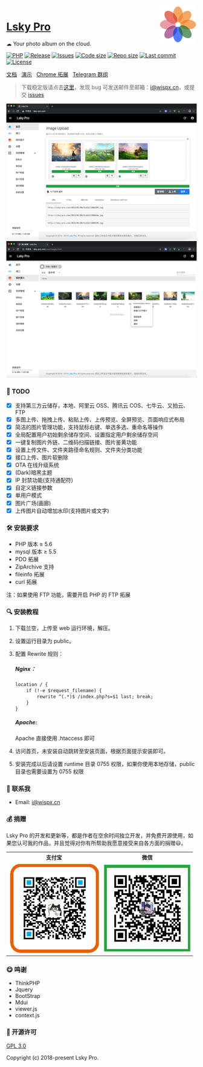 <img align="right" width="100" src="./public/static/app/images/icon.png" alt="Lsky Pro Logo"/>

<h1 align="left"><a href="https://www.lsky.pro">Lsky Pro</a></h1>

☁ Your photo album on the cloud.

[![PHP](https://img.shields.io/badge/PHP->=5.6-orange.svg)](http://php.net)
[![Release](https://img.shields.io/github/v/release/wisp-x/lsky-pro)](https://github.com/wisp-x/lsky-pro/releases)
[![Issues](https://img.shields.io/github/issues/wisp-x/lsky-pro)](https://github.com/wisp-x/lsky-pro/issues)
[![Code size](https://img.shields.io/github/languages/code-size/wisp-x/lsky-pro?color=blueviolet)](https://github.com/wisp-x/lsky-pro)
[![Repo size](https://img.shields.io/github/repo-size/wisp-x/lsky-pro?color=eb56fd)](https://github.com/wisp-x/lsky-pro)
[![Last commit](https://img.shields.io/github/last-commit/wisp-x/lsky-pro/dev)](https://github.com/wisp-x/lsky-pro/commits/dev)
[![License](https://img.shields.io/badge/license-GPL_V3.0-yellowgreen.svg)](https://github.com/wisp-x/lsky-pro/blob/master/LICENSE)

[文档](https://www.kancloud.cn/wispx/lsky-pro) &nbsp;
[演示](https://pic.iqy.ink) &nbsp;
[Chrome 拓展](https://github.com/wisp-x/lsky-pro-chrome-extension) &nbsp;
[Telegram 群组](https://t.me/lsky_pro)

> 下载稳定版请点击[这里](https://github.com/wisp-x/lsky-pro/releases)，发现 bug 可发送邮件至邮箱：i@wispx.cn，或提交 [issues](https://github.com/wisp-x/lsky-pro/issues)  

![homepage.png](./public/static/app/images/demo/1.png)
![homepage.png](./public/static/app/images/demo/2.png)

### 📌 TODO
* [x] 支持第三方云储存，本地、阿里云 OSS、腾讯云 COS、七牛云、又拍云、FTP
* [x] 多图上传、拖拽上传、粘贴上传、上传预览、全屏预览、页面响应式布局
* [x] 简洁的图片管理功能，支持鼠标右键、单选多选、重命名等操作
* [x] 全局配置用户初始剩余储存空间、设置指定用户剩余储存空间
* [x] 一键复制图片外链、二维码扫描链接、图片鉴黄功能
* [x] 设置上传文件、文件夹路径命名规则、文件夹分类功能
* [x] 接口上传、图片软删除
* [x] OTA 在线升级系统
* [x] (Dark)暗黑主题
* [x] IP 封禁功能(支持通配符)
* [x] 自定义链接参数
* [x] 单用户模式
* [x] 图片广场(画廊)
* [x] 上传图片自动增加水印(支持图片或文字)

### 🛠 安装要求
* PHP 版本 &ge; 5.6
* mysql 版本 &ge; 5.5
* PDO 拓展
* ZipArchive 支持
* fileinfo 拓展
* curl 拓展

注：如果使用 FTP 功能，需要开启 PHP 的 FTP 拓展

### 🔍 安装教程
1. 下载兰空，上传至 web 运行环境，解压。
2. 设置运行目录为 public。
3. 配置 Rewrite 规则：
    ##### Nginx：
    ```
    location / {
        if (!-e $request_filename) {
        	rewrite ^(.*)$ /index.php?s=$1 last; break;
        }
    }
    ```

    ##### Apache:
    Apache 直接使用 .htaccess 即可

4. 访问首页，未安装自动跳转至安装页面，根据页面提示安装即可。
5. 安装完成以后请设置 runtime 目录 0755 权限，如果你使用本地存储，public 目录也需要设置为 0755 权限

### 📧 联系我
- Email: i@wispx.cn

### 💰 捐赠
Lsky Pro 的开发和更新等，都是作者在空余时间独立开发，并免费开源使用，如果您认可我的作品，并且觉得对你有所帮助我愿意接受来自各方面的捐赠😃。    
<table width="100%">
    <tr>
        <th>支付宝</th>
        <th>微信</th>
    </tr>
    <tr>
        <td><img src="./public/static/app/images/demo/alipay.png?t=201911251121"></td>
        <td><img src="./public/static/app/images/demo/wechat.jpeg?t=201911251121"></td>
    </tr>
</table>

### 😋 鸣谢
- ThinkPHP
- Jquery
- BootStrap
- Mdui
- viewer.js
- context.js

### 📃 开源许可
[GPL 3.0](https://opensource.org/licenses/GPL-3.0)

Copyright (c) 2018-present Lsky Pro.
